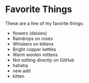 # Favorite Things

These are a few of my favorite things:

- flowers (daisies)
- Raindrops on roses
- Whiskers on kittens
- Bright copper kettles
- Warm woolen mittens
- Not editing directly on GitHub
- hahaha
- new add
- kitten
